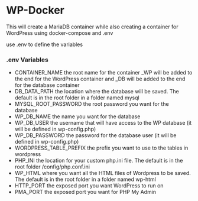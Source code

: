# WP-Docker
This will create a MariaDB container while also creating a container for WordPress using docker-compose and .env

use .env to define the variables
### .env Variables
- CONTAINER_NAME the root name for the container _WP will be added to the end for the WordPress container and _DB will be added to the end for the database container
- DB_DATA_PATH the location where the database will be saved. The default is in the root folder in a folder named mysql
- MYSQL_ROOT_PASSWORD the root password you want for the database
- WP_DB_NAME the name you want for the database
- WP_DB_USER the username that will have access to the WP database (it will be defined in wp-config.php)
- WP_DB_PASSWORD the password for the database user (it will be defined in wp-config.php)
- WORDPRESS_TABLE_PREFIX the prefix you want to use to the tables in wordpress
- PHP_INI the location for your custom php.ini file. The default is in the root folder /config/php.conf.ini
- WP_HTML where you want all the HTML files of Wordpress to be saved. The default is in the root folder in a folder named wp-html
- HTTP_PORT the exposed port you want WordPress to run on
- PMA_PORT the exposed port you want for PHP My Admin
